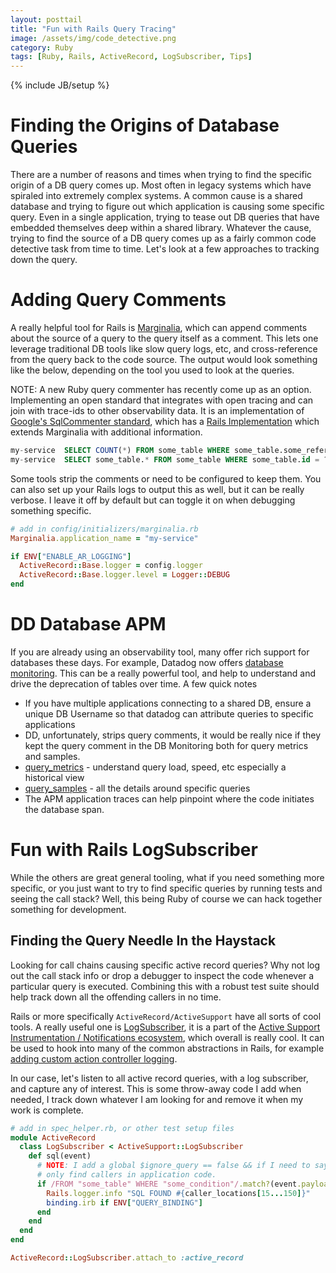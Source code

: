 ```yaml
---
layout: posttail
title: "Fun with Rails Query Tracing"
image: /assets/img/code_detective.png
category: Ruby
tags: [Ruby, Rails, ActiveRecord, LogSubscriber, Tips]
---
```

{% include JB/setup %}

# Finding the Origins of Database Queries

There are a number of reasons and times when trying to find the specific origin of a DB query comes up. Most often in legacy systems which have spiraled into extremely complex systems. A common cause is a shared database and trying to figure out which application is causing some specific query. Even in a single application, trying to tease out DB queries that have embedded themselves deep within a shared library. Whatever the cause, trying to find the source of a DB query comes up as a fairly common code detective task from time to time. Let's look at a few approaches to tracking down the query.

# Adding Query Comments

A really helpful tool for Rails is [Marginalia](https://github.com/basecamp/marginalia), which can append comments about the source of a query to the query itself as a comment. This lets one leverage traditional DB tools like slow query logs, etc, and cross-reference from the query back to the code source. The output would look something like the below, depending on the tool you used to look at the queries.

NOTE: A new Ruby query commenter has recently come up as an option. Implementing an open standard that integrates with open tracing and can join with trace-ids to other observability data. It is an implementation of [Google's SqlCommenter standard](https://google.github.io/sqlcommenter/), which has a [Rails Implementation](https://google.github.io/sqlcommenter/ruby/rails/) which extends Marginalia with additional information.

```sql
my-service 	SELECT COUNT(*) FROM some_table WHERE some_table.some_reference_id = ??? /*application:my-service,controller:endpoint_a,action:show*/ 	1,181
my-service 	SELECT some_table.* FROM some_table WHERE some_table.id = ??? LIMIT ??? /*application:my-service,controller:endpoint_b,action:create*/ 	3,227
```

Some tools strip the comments or need to be configured to keep them. You can also set up your Rails logs to output this as well, but it can be really verbose. I leave it off by default but can toggle it on when debugging something specific.

```ruby
# add in config/initializers/marginalia.rb
Marginalia.application_name = "my-service"

if ENV["ENABLE_AR_LOGGING"]
  ActiveRecord::Base.logger = config.logger
  ActiveRecord::Base.logger.level = Logger::DEBUG
end
```

# DD Database APM

If you are already using an observability tool, many offer rich support for databases these days. For example, Datadog now offers [database monitoring](https://docs.datadoghq.com/database_monitoring/). This can be a really powerful tool, and help to understand and drive the deprecation of tables over time. A few quick notes

* If you have multiple applications connecting to a shared DB, ensure a unique DB Username so that datadog can attribute queries to specific applications
* DD, unfortunately, strips query comments, it would be really nice if they kept the query comment in the DB Monitoring both for query metrics and samples.
* [query_metrics](https://docs.datadoghq.com/database_monitoring/query_metrics/) - understand query load, speed, etc especially a historical view
* [query_samples](https://docs.datadoghq.com/database_monitoring/query_samples/) - all the details around specific queries
* The APM application traces can help pinpoint where the code initiates the database span.

# Fun with Rails LogSubscriber

While the others are great general tooling, what if you need something more specific, or you just want to try to find specific queries by running tests and seeing the call stack? Well, this being Ruby of course we can hack together something for development.

## Finding the Query Needle In the Haystack

Looking for call chains causing specific active record queries? Why not log out the call stack info or drop a debugger to inspect the code whenever a particular query is executed. Combining this with a robust test suite should help track down all the offending callers in no time.

Rails or more specifically `ActiveRecord/ActiveSupport` have all sorts of cool tools. A really useful one is [LogSubscriber](https://api.rubyonrails.org/classes/ActiveSupport/LogSubscriber.html), it is a part of the [Active Support Instrumentation / Notifications ecosystem](https://edgeguides.rubyonrails.org/active_support_instrumentation.html), which overall is really cool. It can be used to hook into many of the common abstractions in Rails, for example [adding custom action controller logging](https://stackoverflow.com/questions/6377190/modify-log-format-and-content-from-default-actioncontroller-logsubscriber-in-rai).

In our case, let's listen to all active record queries, with a log subscriber, and capture any of interest. This is some throw-away code I add when needed, I track down whatever I am looking for and remove it when my work is complete.

```ruby
# add in spec_helper.rb, or other test setup files
module ActiveRecord
  class LogSubscriber < ActiveSupport::LogSubscriber
    def sql(event)
      # NOTE: I add a global $ignore_query == false && if I need to say ignore all the factories or before/after spec specific queries to help
      # only find callers in application code.
      if /FROM "some_table" WHERE "some_condition"/.match?(event.payload[:sql])
        Rails.logger.info "SQL FOUND #{caller_locations[15...150]}" 
        binding.irb if ENV["QUERY_BINDING"]
      end
    end
  end
end

ActiveRecord::LogSubscriber.attach_to :active_record
```
